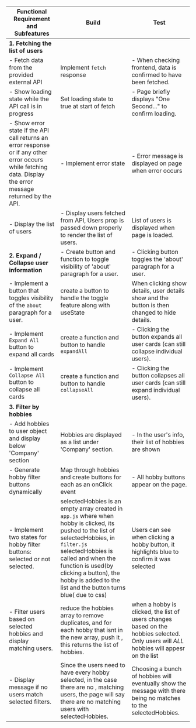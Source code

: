 | Functional Requirement and Subfeatures                                        | Build                                              | Test                                                                                           |
|-------------------------------------------------------------------------------|----------------------------------------------------|------------------------------------------------------------------------------------------------|
| **1. Fetching the list of users**                                             |                                                    |                                                                                                |
| - Fetch data from the provided external API                                   | Implement `fetch` response                        | - When checking frontend, data is confirmed to have been fetched.|
| - Show loading state while the API call is in progress                        | Set loading state to true at start of fetch       | - Page briefly displays "One Second..." to confirm loading.|
| - Show error state if the API call returns an error response or if any other error occurs while fetching data. Display the error message returned by the API.| - Implement error state | - Error message is displayed on page when error occurs|
| - Display the list of users | - Display users fetched from API, Users prop is passed down properly to render the list of users.| List of users is displayed when page is loaded.|
| **2. Expand / Collapse user information**                                     | - Create button and function to toggle visibility of 'about' paragraph for a user. | - Clicking button toggles the 'about' paragraph for a user.|
| - Implement a button that toggles visibility of the `about` paragraph for a user. | create a button to handle the toggle feature along with useState | When clicking show details, user details show and the button is then changed to hide details.|
| - Implement `Expand All` button to expand all cards| create a function and button to handle `expandAll`|- Clicking the button expands all user cards (can still collapse individual users). |
| - Implement `Collapse All` button to collapse all cards |  create a function and button to handle `collapseAll`|- Clicking the button collapses all user cards (can still expand individual users). |
| **3. Filter by hobbies**                                                      |                                                    |
| - Add hobbies to user object and display below 'Company' section | Hobbies are displayed as a list under 'Company' section. | - In the user's info, their list of hobbies are shown| 
| - Generate hobby filter buttons dynamically | Map through hobbies and create buttons for each as an onClick event| - All hobby buttons appear on the page.|
| - Implement two states for hobby filter buttons: selected or not selected. |selectedHobbies is an empty array created in `app.js` where when hobby is clicked, its pushed to the list of selectedHobbies,  in `filter.js` selectedHobbies is called and when the function is used(by clicking a button), the hobby is added to the list and the button turns blue( due to css)| Users can see when clicking a hobby button, it highlights blue to confirm it was selected|
| - Filter users based on selected hobbies and display matching users. |reduce the hobbies array to remove duplicates, and for each hobby that isnt in the new array, push it , this returns the list of hobbies.| when a hobby is clicked, the list of users changes based on the hobbies selected. Only users will *ALL* hobbies will appesr on the list| 
| - Display message if no users match selected filters.| Since the users need to have every hobby selected, in the case there are no , matching users, the page will say there are no matching users with selectedHobbies.| Choosing a bunch of hobbies will eventually show the message with there being no matches to the selectedHobbies.|
